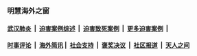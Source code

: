 
### 明慧海外之窗

####  [武汉肺炎](indexes/365.md?t=05290301) &nbsp;|&nbsp;  [迫害案例综述](indexes/328.md?t=05290301) &nbsp;|&nbsp; [迫害致死案例](indexes/277.md?t=05290301)  &nbsp;|&nbsp; [更多迫害案例](indexes/81.md?t=05290301)  &nbsp;|&nbsp; 
####  [时事评论](indexes/19.md?t=05290301) &nbsp;|&nbsp; [海外简讯](indexes/245.md?t=05290301)&nbsp;|&nbsp;  [社会支持](indexes/140.md?t=05290301) &nbsp;|&nbsp; [褒奖决议](indexes/282.md?t=05290301) &nbsp;|&nbsp; [社区报道](indexes/91.md?t=05290301)  &nbsp;|&nbsp; [天人之间](indexes/78.md?t=05290301) 

